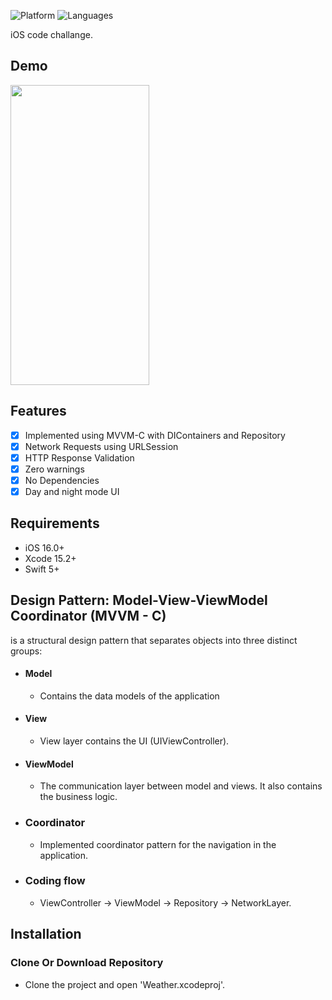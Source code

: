 
![Platform](https://img.shields.io/badge/Platform-iOS-orange.svg)
![Languages](https://img.shields.io/badge/Language-Swift-orange.svg)

iOS code challange.

## Demo
<img src="https://media.giphy.com/media/v1.Y2lkPTc5MGI3NjExZWhzaXI2dWUxcDZoZ3V2YjE2ZWJkZTA0bmg1YzJjYWg3ZzNuM2VrdCZlcD12MV9pbnRlcm5hbF9naWZfYnlfaWQmY3Q9Zw/Jz4X3vN3hpJGkApnnZ/giphy.gif" width="222" height="480" />

## Features

- [x] Implemented using MVVM-C with DIContainers and Repository
- [x] Network Requests using URLSession
- [x] HTTP Response Validation
- [x] Zero warnings
- [x] No Dependencies
- [x] Day and night mode UI

## Requirements

- iOS 16.0+
- Xcode 15.2+
- Swift 5+

## Design Pattern: Model-View-ViewModel Coordinator (MVVM - C)
is a structural design pattern that separates objects into three distinct groups:
- #### Model 
  - Contains the data models of the application
- #### View
  - View layer contains the UI (UIViewController).
- #### ViewModel
  - The communication layer between model and views. It also contains the business logic.
- ### Coordinator
  - Implemented coordinator pattern for the navigation in the application.
  
- ### Coding flow
    - ViewController -> ViewModel -> Repository -> NetworkLayer.
    

## Installation

### Clone Or Download Repository

- Clone the project and open 'Weather.xcodeproj'.
